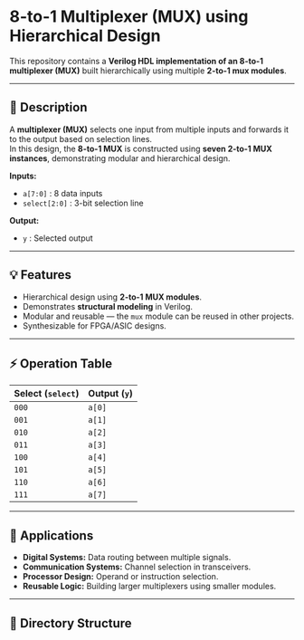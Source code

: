 # 8-to-1 Multiplexer (MUX) using Hierarchical Design

This repository contains a **Verilog HDL implementation of an 8-to-1 multiplexer (MUX)** built hierarchically using multiple **2-to-1 mux modules**.

---

## 📘 Description
A **multiplexer (MUX)** selects one input from multiple inputs and forwards it to the output based on selection lines.  
In this design, the **8-to-1 MUX** is constructed using **seven 2-to-1 MUX instances**, demonstrating modular and hierarchical design.

**Inputs:**
- `a[7:0]` : 8 data inputs  
- `select[2:0]` : 3-bit selection line  

**Output:**
- `y` : Selected output  

---

## 💡 Features
- Hierarchical design using **2-to-1 MUX modules**.  
- Demonstrates **structural modeling** in Verilog.  
- Modular and reusable — the `mux` module can be reused in other projects.  
- Synthesizable for FPGA/ASIC designs.  

---

## ⚡ Operation Table

| Select (`select`) | Output (`y`) |
|-------------------|--------------|
| `000`             | `a[0]`       |
| `001`             | `a[1]`       |
| `010`             | `a[2]`       |
| `011`             | `a[3]`       |
| `100`             | `a[4]`       |
| `101`             | `a[5]`       |
| `110`             | `a[6]`       |
| `111`             | `a[7]`       |

---

## 🚀 Applications
- **Digital Systems:** Data routing between multiple signals.  
- **Communication Systems:** Channel selection in transceivers.  
- **Processor Design:** Operand or instruction selection.  
- **Reusable Logic:** Building larger multiplexers using smaller modules.  

---

## 📂 Directory Structure
